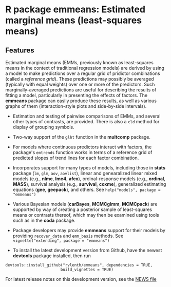 R package **emmeans**: Estimated marginal means (least-squares means)
====

## Features
Estimated marginal means (EMMs, previously known as least-squares means in the context of traditional regression models) are derived by using a model to make predictions over a regular grid of pridictor combinations (called a *reference grid*). These predictions may possibly be averaged (typically with equal weights) over one or more of the predictors. Such marginally-averaged predictions are useful for describing the results of fitting a model, particularly in presenting the effects of factors. The **emmeans** package can easily produce these results, as well as various graphs of them (interaction-style plots and side-by-side intervals).
* Estimation and testing of pairwise comparisons of EMMs, and several other types of contrasts, are provided. There is also a `cld` method for display of grouping symbols.
* Two-way support of the `glht` function in the **multcomp** package.
* For models where continuous predictors interact with factors, the package's `emtrends` function works in terms of a reference grid of predicted slopes of trend lines for each factor combination.
* Incorporates support for many types of models, including those in **stats** package (`lm`, `glm`, `aov`, `aovlist`), linear and genearalized linear mixed models (e.g., **nlme**, **lme4**, **afex**), ordinal-response models (e.g., **ordinal**, **MASS**), survival analysis (e.g., **survival**, **coxme**), generalized estimating equations (**gee**, **geepack**), and others. See `help("models", package = "emmeans")`
* Various Bayesian models (**carBayes**, **MCMCglmm**, **MCMCpack**) are supported by way of creating a posterior sample of least-squares means or contrasts thereof, which may then be examined using tools such as in the **coda** package.
* Package developers may provide **emmeans** support for their models by providing `recover_data` and `emm_basis` methods. See `vignette("extending", package = "emmeans")`


* To install the latest development version from Github, have the newest **devtools** package installed, then run
```
devtools::install_github("rvlenth/emmeans", dependencies = TRUE,
                        build_vignettes = TRUE)
```
For latest release notes on this development version, see the [NEWS file](https://github.com/rvlenth/emmeans/blob/master/inst/NEWS)
